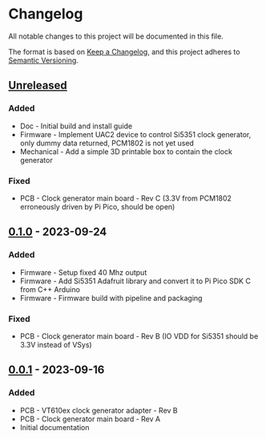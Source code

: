 # Changelog

All notable changes to this project will be documented in this file.

The format is based on [Keep a Changelog](https://keepachangelog.com/en/1.0.0/),
and this project adheres to [Semantic Versioning](https://semver.org/spec/v2.0.0.html).

## [Unreleased]


### Added

- Doc - Initial build and install guide
- Firmware - Implement UAC2 device to control Si5351 clock generator, only dummy data returned, PCM1802 is not yet used
- Mechanical - Add a simple 3D printable box to contain the clock generator

### Fixed

- PCB - Clock generator main board - Rev C (3.3V from PCM1802 erroneously driven by Pi Pico, should be open)

## [0.1.0] - 2023-09-24

### Added

- Firmware - Setup fixed 40 Mhz output
- Firmware - Add Si5351 Adafruit library and convert it to Pi Pico SDK C from C++ Arduino
- Firmware - Firmware build with pipeline and packaging

### Fixed

- PCB - Clock generator main board - Rev B (IO VDD for Si5351 should be 3.3V instead of VSys)

## [0.0.1] - 2023-09-16

### Added

- PCB - VT610ex clock generator adapter - Rev B
- PCB - Clock generator main board - Rev A
- Initial documentation

[unreleased]: https://gitlab.com/wolfre/cxadc-clock-generator-audio-adc/-/compare/v0.1.0...main
[0.1.0]: https://gitlab.com/wolfre/cxadc-clock-generator-audio-adc/-/compare/v0.0.1...v0.1.0
[0.0.1]: https://gitlab.com/wolfre/cxadc-clock-generator-audio-adc/-/tree/v0.0.1
